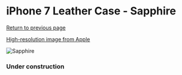 # iPhone 7 Leather Case - Sapphire

[Return to previous page](/iphone_7)

[High-resolution image from Apple](https://store.storeimages.cdn-apple.com/8756/as-images.apple.com/is/MPT92?wid=4500&hei=4500&fmt=png)

<div style="width: 384px"><img src="/everypreview/MPT92.png" alt="Sapphire"></div>

### Under construction
